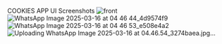 COOKIES APP UI
Screenshots
![front](https://github.com/user-attachments/assets/9f2f59aa-354b-4883-91ec-a8bf8eaa09ec)![WhatsApp Image 2025-03-16 at 04 46 44_4d9574f9](https://github.com/user-attachments/assets/5a260ce5-04cd-45c2-b8e4-94a592f93593)
![WhatsApp Image 2025-03-16 at 04 46 53_e508e4a2](https://github.com/user-attachments/assets/d9c0c4b5-d405-4601-8f54-e549b06e7bef)![Uploading WhatsApp Image 2025-03-16 at 04.46.54_3274baea.jpg…]()



